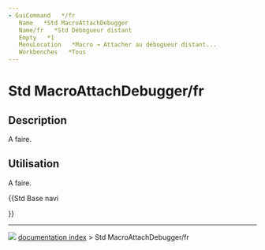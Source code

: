 ```yaml
---
- GuiCommand   */fr
   Name   *Std MacroAttachDebugger
   Name/fr   *Std Débogueur distant
   Empty   *1
   MenuLocation   *Macro → Attacher au débogueur distant...
   Workbenches   *Tous
---
```


# Std MacroAttachDebugger/fr

## Description

A faire.

## Utilisation

A faire.





{{Std Base navi

}}



---
![](images/Right_arrow.png) [documentation index](../README.md) > Std MacroAttachDebugger/fr

